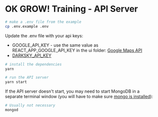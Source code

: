 # OK GROW! Training - API Server

```sh
# make a .env file from the example 
cp .env.example .env
```

Update the .env file with your api keys:

* GOOGLE_API_KEY - use the same value as REACT_APP_GOOGLE_API_KEY in the ui folder: [Google Maps API](https://developers.google.com/maps/documentation/javascript/get-api-key)
* [DARKSKY_API_KEY](https://darksky.net/dev)

```sh 
# install the dependencies
yarn

# run the API server
yarn start
```

If the API server doesn't start, you may need to start MongoDB in a separate terminal window (you will have to make sure [mongo is installed](https://docs.mongodb.com/manual/installation/)):

```sh
# Usually not necessary
mongod
```
